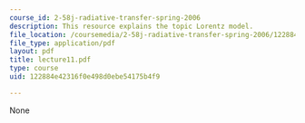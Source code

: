 ```yaml
---
course_id: 2-58j-radiative-transfer-spring-2006
description: This resource explains the topic Lorentz model.
file_location: /coursemedia/2-58j-radiative-transfer-spring-2006/122884e42316f0e498d0ebe54175b4f9_lecture11.pdf
file_type: application/pdf
layout: pdf
title: lecture11.pdf
type: course
uid: 122884e42316f0e498d0ebe54175b4f9

---
```

None